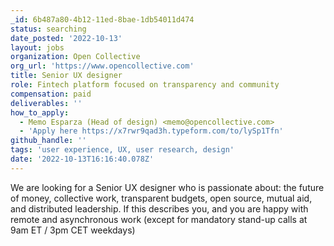 ```yaml
---
_id: 6b487a80-4b12-11ed-8bae-1db54011d474
status: searching
date_posted: '2022-10-13'
layout: jobs
organization: Open Collective
org_url: 'https://www.opencollective.com'
title: Senior UX designer
role: Fintech platform focused on transparency and community
compensation: paid
deliverables: ''
how_to_apply:
  - Memo Esparza (Head of design) <memo@opencollective.com>
  - 'Apply here https://x7rwr9qad3h.typeform.com/to/lySp1Tfn'
github_handle: ''
tags: 'user experience, UX, user research, design'
date: '2022-10-13T16:16:40.078Z'
---
```

We are looking for a Senior UX designer who is passionate about: the future of money, collective work, transparent budgets, open source, mutual aid, and distributed leadership. If this describes you, and you are happy with remote and asynchronous work (except for mandatory stand-up calls at 9am ET / 3pm CET weekdays)
